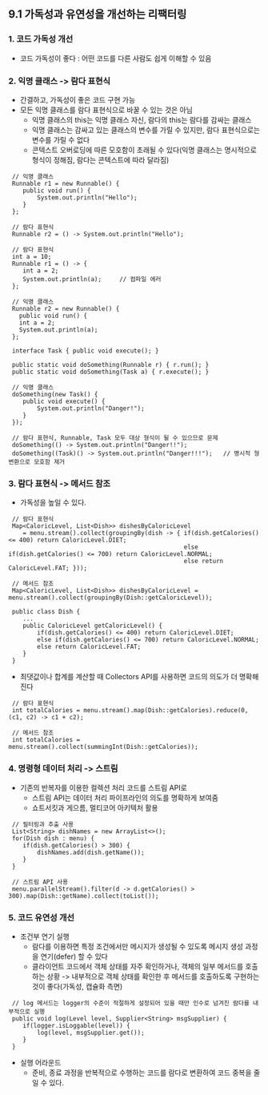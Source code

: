 ## 9.1 가독성과 유연성을 개선하는 리팩터링
### 1. 코드 가독성 개선
+ 코드 가독성이 좋다 : 어떤 코드를 다른 사람도 쉽게 이해할 수 있음

### 2. 익명 클래스 -> 람다 표현식
+ 간결하고, 가독성이 좋은 코드 구현 가능
+ 모든 익명 클래스를 람다 표현식으로 바꿀 수 있는 것은 아님
  + 익명 클래스의 this는 익명 클래스 자신, 람다의 this는 람다를 감싸는 클래스
  + 익명 클래스는 감싸고 있는 클래스의 변수를 가릴 수 있지만, 람다 표현식으로는 변수를 가릴 수 없다
  + 콘텍스트 오버로딩에 따른 모호함이 초래될 수 있다(익명 클래스는 명시적으로 형식이 정해짐, 람다는 콘텍스트에 따라 달라짐)
```
 // 익명 클래스
 Runnable r1 = new Runnable() {
    public void run() {
        System.out.println("Hello");
    }
 };
 
 // 람다 표현식
 Runnable r2 = () -> System.out.println("Hello");
```
```
 // 람다 표현식
 int a = 10;
 Runnable r1 = () -> {
    int a = 2;
    System.out.println(a);     // 컴파일 에러
 };
 
 // 익명 클래스
 Runnable r2 = new Runnable() {
   public void run() {
   int a = 2;
   System.out.println(a);
 };
```
```
 interface Task { public void execute(); }
 
 public static void doSomething(Runnable r) { r.run(); }
 public static void doSomething(Task a) { r.execute(); }
 
 // 익명 클래스
 doSomething(new Task() {
    public void execute() {
        System.out.println("Danger!");
    }
 });
 
 // 람다 표현식, Runnable, Task 모두 대상 형식이 될 수 있으므로 문제
 doSomething(() -> System.out.println("Danger!!");
 doSomething((Task)() -> System.out.println("Danger!!!");   // 명시적 형변환으로 모호함 제거
```
 
### 3. 람다 표현식 -> 메서드 참조
+ 가독성을 높일 수 있다.
```
 // 람다 표현식
 Map<CaloricLevel, List<Dish>> dishesByCaloricLevel 
    = menu.stream().collect(groupingBy(dish -> { if(dish.getCalories() <= 400) return CaloricLevel.DIET;
                                                 else if(dish.getCalories() <= 700) return CaloricLevel.NORMAL;
                                                 else return CaloricLevel.FAT; }));
                                                 
 // 메서드 참조
 Map<CaloricLevel, List<Dish>> dishesByCaloricLevel = menu.stream().collect(groupingBy(Dish::getCaloricLevel));
 
 public class Dish {
    ...
    public CaloricLevel getCaloricLevel() {
        if(dish.getCalories() <= 400) return CaloricLevel.DIET;
        else if(dish.getCalories() <= 700) return CaloricLevel.NORMAL;
        else return CaloricLevel.FAT; 
    }
 }
```
+ 최댓값이나 합계를 계산할 때 Collectors API를 사용하면 코드의 의도가 더 명확해진다
```
 // 람다 표현식
 int totalCalories = menu.stream().map(Dish::getCalories).reduce(0, (c1, c2) -> c1 + c2);
 
 // 메서드 참조
 int totalCalories = menu.stream().collect(summingInt(Dish::getCalories));
```

### 4. 명령형 데이터 처리 -> 스트림
+ 기존의 반복자를 이용한 컬렉션 처리 코드를 스트림 API로 
  + 스트림 API는 데이터 처리 파이프라인의 의도를 명확하게 보여줌
  + 쇼트서킷과 게으름, 멀티코어 아키텍처 활용
```
 // 필터링과 추출 사용
 List<String> dishNames = new ArrayList<>();
 for(Dish dish : menu) {
    if(dish.getCalories() > 300) {
        dishNames.add(dish.getName());
    }
 }
 
 // 스트림 API 사용
 menu.parallelStream().filter(d -> d.getCalories() > 300).map(Dish::getName).collect(toList());
```

### 5. 코드 유연성 개선
+ 조건부 연기 실행
  + 람다를 이용하면 특정 조건에서만 메시지가 생성될 수 있도록 메시지 생성 과정을 연기(defer) 할 수 있다
  + 클라이언트 코드에서 객체 상태를 자주 확인하거나, 객체의 일부 메서드를 호출하는 상황 -> 내부적으로 객체 상태를 확인한 후 메서드를 호출하도록 구현하는 것이 좋다(가독성, 캡슐화 측면)
```
 // log 메서드는 logger의 수준이 적절하게 설정되어 있을 때만 인수로 넘겨진 람다를 내부적으로 실행
 public void log(Level level, Supplier<String> msgSupplier) {
    if(logger.isLoggable(level)) {
        log(level, msgSupplier.get());
    }
 }
```
+ 실행 어라운드
  + 준비, 종료 과정을 반복적으로 수행하는 코드를 람다로 변환하여 코드 중복을 줄일 수 있다.